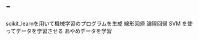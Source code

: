 # -
scikit_learnを用いて機械学習のプログラムを生成
線形回帰</s></s></s></s></s></s></s> </s>
論理回帰</s></s></s></s></s></s></s></s>
SVM
を使ってデータを学習させる
あやめデータを学習</s></s></s></s></s></s></s></s>
